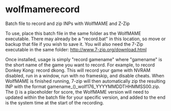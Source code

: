 # wolfmamerecord
Batch file to record and zip INPs with WolfMAME and Z-Zip

To use, place this batch file in the same folder as the WolfMAME executable. There may already be a "record.bat" in this location, so move or backup that file if you wish to save it. You will also need the 7-Zip executable in the same folder: http://www.7-zip.org/download.html

Once installed, usage is simply "record gamename" where "gamename" is the short name of the game you want to record. For example, to record Donkey Kong: record dkong. This will record your game with NVRAM disabled, run in a window, run with no frameskip, and disable cheats. When WolfMAME is finished running, 7-zip will then automatically zip the resulting INP with the format gamename_()_wolf176_YYYYMMDDTHHMMSS00.zip. The () is a placeholder for score, the WolfMAME version will need to updated within the batch file for your specific version, and added to the end is the system time at the start of the recording.
